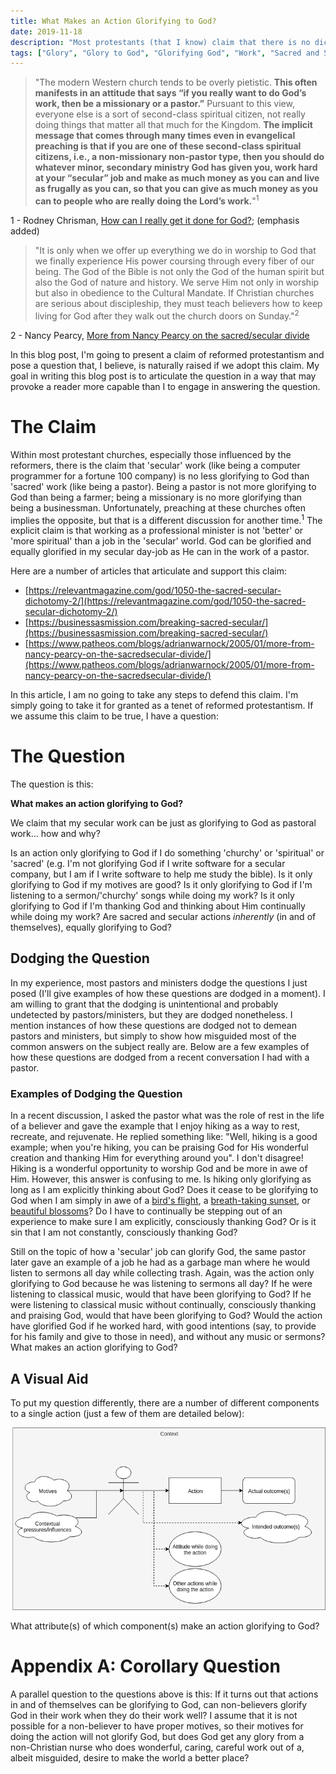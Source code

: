 ```yaml
---
title: What Makes an Action Glorifying to God?
date: 2019-11-18
description: "Most protestants (that I know) claim that there is no dichotomy between sacred and secular work in terms of the opportunity afforded by them to glorify God. If this is so, what makes an action glorifying to God?"
tags: ["Glory", "Glory to God", "Glorifying God", "Work", "Sacred and Secular Dichotomy", "Question"]
---
```


> "The modern Western church tends to be overly pietistic. **This often manifests in an attitude that says “if you really want to do God’s work, then be a missionary or a pastor.”** Pursuant to this view, everyone else is a sort of second-class spiritual citizen, not really doing things that matter all that much for the Kingdom. **The implicit message that comes through many times even in evangelical preaching is that if you are one of these second-class spiritual citizens, i.e., a non-missionary non-pastor type, then you should do whatever minor, secondary ministry God has given you, work hard at your “secular” job and make as much money as you can and live as frugally as you can, so that you can give as much money as you can to people who are really doing the Lord’s work.**"<sup>1</sup>

<aside class="marginnote">
  <span class="noteNumber">1</span> - Rodney Chrisman, <a href="http://www.rodneychrisman.com/2010/07/26/how-can-i-really-get-it-done-for-god/" target="_blank">How can I really get it done for God?</a>; (emphasis added)
</aside>

> "It is only when we offer up everything we do in worship to God that we finally experience His power coursing through every fiber of our being. The God of the Bible is not only the God of the human spirit but also the God of nature and history. We serve Him not only in worship but also in obedience to the Cultural Mandate. If Christian churches are serious about discipleship, they must teach believers how to keep living for God after they walk out the church doors on Sunday."<sup>2</sup>

<aside class="marginnote">
  <span class="noteNumber">2</span> - Nancy Pearcy, <a href="https://www.patheos.com/blogs/adrianwarnock/2005/01/more-from-nancy-pearcy-on-the-sacredsecular-divide/" target="_blank">More from Nancy Pearcy on the sacred/secular divide</a>
</aside>

In this blog post, I'm going to present a claim of reformed protestantism and pose a question that, I believe, is naturally raised if we adopt this claim. My goal in writing this blog post is to articulate the question in a way that may provoke a reader more capable than I to engage in answering the question.

# The Claim

Within most protestant churches, especially those influenced by the reformers, there is the claim that 'secular' work (like being a computer programmer for a fortune 100 company) is no less glorifying to God than 'sacred' work (like being a pastor). Being a pastor is not more glorifying to God than being a farmer; being a missionary is no more glorifying than being a businessman. Unfortunately, preaching at these churches often implies the opposite, but that is a different discussion for another time.<sup>1</sup> The explicit claim is that working as a professional minister is not 'better' or 'more spiritual' than a job in the 'secular' world. God can be glorified and equally glorified in my secular day-job as He can in the work of a pastor.

Here are a number of articles that articulate and support this claim:

- [https://relevantmagazine.com/god/1050-the-sacred-secular-dichotomy-2/](https://relevantmagazine.com/god/1050-the-sacred-secular-dichotomy-2/)
- [https://businessasmission.com/breaking-sacred-secular/](https://businessasmission.com/breaking-sacred-secular/)
- [https://www.patheos.com/blogs/adrianwarnock/2005/01/more-from-nancy-pearcy-on-the-sacredsecular-divide/](https://www.patheos.com/blogs/adrianwarnock/2005/01/more-from-nancy-pearcy-on-the-sacredsecular-divide/)

In this article, I am no going to take any steps to defend this claim. I'm simply going to take it for granted as a tenet of reformed protestantism. If we assume this claim to be true, I have a question:

# The Question

The question is this:

**What makes an action glorifying to God?**

We claim that my secular work can be just as glorifying to God as pastoral work... how and why?

Is an action only glorifying to God if I do something 'churchy' or 'spiritual' or 'sacred' (e.g. I'm not glorifying God if I write software for a secular company, but I am if I write software to help me study the bible). Is it only glorifying to God if my motives are good? Is it only glorifying to God if I'm listening to a sermon/'churchy' songs while doing my work? Is it only glorifying to God if I'm thanking God and thinking about Him continually while doing my work? Are sacred and secular actions *inherently* (in and of themselves), equally glorifying to God?

## Dodging the Question

In my experience, most pastors and ministers dodge the questions I just posed (I'll give examples of how these questions are dodged in a moment). I am willing to grant that the dodging is unintentional and probably undetected by pastors/ministers, but they are dodged nonetheless. I mention instances of how these questions are dodged not to demean pastors and ministers, but simply to show how misguided most of the common answers on the subject really are. Below are a few examples of how these questions are dodged from a recent conversation I had with a pastor.

### Examples of Dodging the Question

In a recent discussion, I asked the pastor what was the role of rest in the life of a believer and gave the example that I enjoy hiking as a way to rest, recreate, and rejuvenate. He replied something like: "Well, hiking is a good example; when you're hiking, you can be praising God for His wonderful creation and thanking Him for everything around you". I don't disagree! Hiking is a wonderful opportunity to worship God and be more in awe of Him. However, this answer is confusing to me. Is hiking only glorifying as long as I am explicitly thinking about God? Does it cease to be glorifying to God when I am simply in awe of a [bird's flight](https://500px.com/photo/233067293/Oh-to-be-able-to-fly-by-Floyd-Hightower), a [breath-taking sunset](https://500px.com/photo/231961887/Sunset-by-Floyd-Hightower), or [beautiful blossoms](https://500px.com/photo/222532691/-by-Floyd-Hightower)? Do I have to continually be stepping out of an experience to make sure I am explicitly, consciously thanking God? Or is it sin that I am not constantly, consciously thanking God?

Still on the topic of how a 'secular' job can glorify God, the same pastor later gave an example of a job he had as a garbage man where he would listen to sermons all day while collecting trash. Again, was the action only glorifying to God because he was listening to sermons all day? If he were listening to classical music, would that have been glorifying to God? If he were listening to classical music without continually, consciously thanking and praising God, would that have been glorifying to God? Would the action have glorified God if he worked hard, with good intentions (say, to provide for his family and give to those in need), and without any music or sermons? What makes an action glorifying to God?

## A Visual Aid

To put my question differently, there are a number of different components to a single action (just a few of them are detailed below):

![There are many aspects to an action (e.g. the motives, intentions, the actual outcomes, the attitude in which the work is done, etc.). What is it that makes an action glorifying to God?](../../images/an-action.png)

What attribute(s) of which component(s) make an action glorifying to God?

# Appendix A: Corollary Question

A parallel question to the questions above is this: If it turns out that actions in and of themselves can be glorifying to God, can non-believers glorify God in their work when they do their work well? I assume that it is not possible for a non-believer to have proper motives, so their motives for doing the action will not glorify God, but does God get any glory from a non-Christian nurse who does wonderful, caring, careful work out of a, albeit misguided, desire to make the world a better place?
